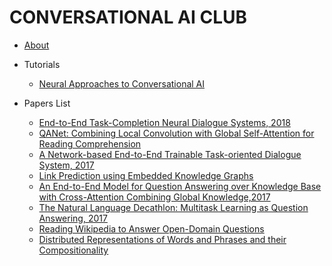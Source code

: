 <!-- docs/_sidebar.md -->

# CONVERSATIONAL AI CLUB

- [About](about.md)

- Tutorials
  - [Neural Approaches to Conversational AI](tutorials/neural-approaches-to-conversational-ai.md)

- Papers List
  - [End-to-End Task-Completion Neural Dialogue Systems, 2018](papers/end-to-end-task-completion-neural-dialogue-systems-2018.md) 
  - [QANet: Combining Local Convolution with Global Self-Attention for Reading Comprehension](papers/qanet-combining-local-convolution-with-global-self-attention-for-reading-comprehension-2018.md)
  - [A Network-based End-to-End Trainable Task-oriented Dialogue System, 2017](papers/a-network-based-end-to-end-trainable-task-oriented-dialogue-system-2017.md)
  - [Link Prediction using Embedded Knowledge Graphs](papers/link-prediction-using-embedded-knowledge-graphs-2016.md)
  - [An End-to-End Model for Question Answering over Knowledge Base with Cross-Attention Combining Global Knowledge,2017](papers/an-end-to-end-model-for-question-answering-over-knowledge-base-with-cross-attention-combining-global-knowledge.md)
  - [The Natural Language Decathlon: Multitask Learning as Question Answering, 2017](papers/the-natural-language-decathlon-multitask-learning-as-question-answering-2018.md)
  - [Reading Wikipedia to Answer Open-Domain Questions](papers/reading-wikipedia-to-answer-open-domain-questions-2017.md)
  - [Distributed Representations of Words and Phrases and their Compositionality](papers/distributed-representations-of-words-and-phrases-2013.md)
